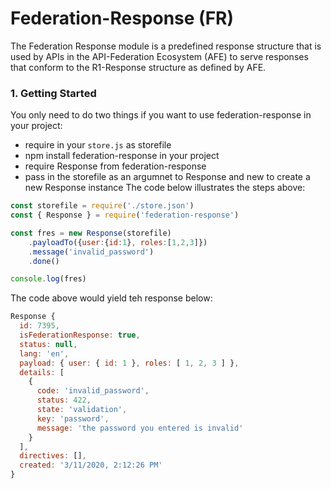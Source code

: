 # Federation-Response (FR)
The Federation Response module is a predefined response structure that is used by APIs in the API-Federation Ecosystem (AFE) to serve responses that conform to the R1-Response structure as defined by AFE.

### 1. Getting Started
You only need to do two things if you want to use federation-response in your project:
- require in your <code>store.js</code> as storefile
- npm install federation-response in your project
- require Response from federation-response
- pass in the storefile as an argumnet to Response and new to create a new Response instance
The code below illustrates the steps above:
```js
const storefile = require('./store.json')
const { Response } = require('federation-response')

const fres = new Response(storefile)
    .payloadTo({user:{id:1}, roles:[1,2,3]})
    .message('invalid_password')
    .done()

console.log(fres)
```
The code above would yield teh response below:
```js
Response {
  id: 7395,
  isFederationResponse: true,
  status: null,
  lang: 'en',
  payload: { user: { id: 1 }, roles: [ 1, 2, 3 ] },
  details: [
    {
      code: 'invalid_password',
      status: 422,
      state: 'validation',
      key: 'password',
      message: 'the password you entered is invalid'
    }
  ],
  directives: [],
  created: '3/11/2020, 2:12:26 PM'
}
```